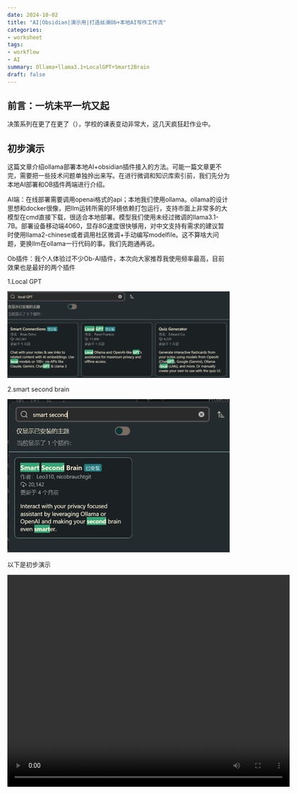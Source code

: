 ```yaml
---
date: 2024-10-02
title: "AI|Obsidian|演示用|打造丝滑Ob+本地AI写作工作流"
categories: 
- worksheet
tags: 
- workflow
- AI
summary: Ollama+llama3.1+LocalGPT+Smart2Brain
draft: false
---
```


## 前言：一坑未平一坑又起

决策系列在更了在更了（），学校的课表变动非常大，这几天疯狂赶作业中。

## 初步演示

这篇文章介绍ollama部署本地AI+obsidian插件接入的方法。可能一篇文章更不完，需要把一些技术问题单独拎出来写。在进行微调和知识库索引前，我们先分为本地AI部署和OB插件两端进行介绍。

AI端：在线部署需要调用openai格式的api；本地我们使用ollama。ollama的设计思想和docker很像，把llm运转所需的环境依赖打包运行，支持市面上非常多的大模型在cmd直接下载，很适合本地部署。模型我们使用未经过微调的llama3.1-7B。部署设备移动端4060，显存8G速度很快够用，对中文支持有需求的建议暂时使用llama2-chinese或者调用社区微调+手动编写modelfile。这不算啥大问题，更换llm在ollama一行代码的事。我们先跑通再说。

Ob插件：我个人体验过不少Ob-AI插件，本次向大家推荐我使用频率最高，目前效果也是最好的两个插件

1.Local GPT

![LocalGPT|400](localgpt.png)

2.smart second brain

![alt text|400](image.png)

以下是初步演示

<!-- <video controls src="Obsidian AI plugins workflow.mp4" title="Title"></video> -->

<video controls width="640" height="480" src="Obsidian AI plugins workflow.mp4" title="Title"></video>
